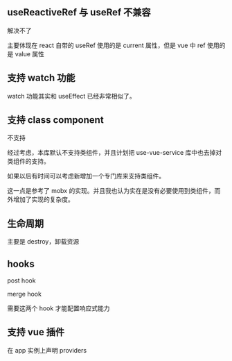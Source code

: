 ## useReactiveRef 与 useRef 不兼容

解决不了

主要体现在 react 自带的 useRef 使用的是 current 属性，但是 vue 中 ref 使用的是 value 属性

## 支持 watch 功能

watch 功能其实和 useEffect 已经非常相似了。

## 支持 class component

不支持

经过考虑，本库默认不支持类组件，并且计划把 use-vue-service 库中也去掉对类组件的支持。

如果以后有时间可以考虑新增加一个专门库来支持类组件。

这一点是参考了 mobx 的实现。并且我也认为实在是没有必要使用到类组件，而外增加了实现的复杂度。

## 生命周期

主要是 destroy，卸载资源

## hooks

post hook

merge hook

需要这两个 hook 才能配置响应式能力

## 支持 vue 插件

在 app 实例上声明 providers
